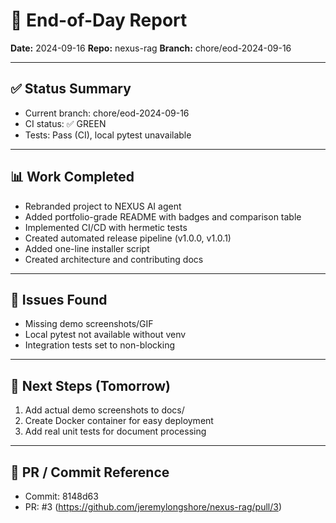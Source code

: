 # 📝 End-of-Day Report
**Date:** 2024-09-16
**Repo:** nexus-rag
**Branch:** chore/eod-2024-09-16

---

## ✅ Status Summary
- Current branch: chore/eod-2024-09-16
- CI status: ✅ GREEN
- Tests: Pass (CI), local pytest unavailable

---

## 📊 Work Completed
- Rebranded project to NEXUS AI agent
- Added portfolio-grade README with badges and comparison table
- Implemented CI/CD with hermetic tests
- Created automated release pipeline (v1.0.0, v1.0.1)
- Added one-line installer script
- Created architecture and contributing docs

---

## 🧩 Issues Found
- Missing demo screenshots/GIF
- Local pytest not available without venv
- Integration tests set to non-blocking

---

## 🚀 Next Steps (Tomorrow)
1. Add actual demo screenshots to docs/
2. Create Docker container for easy deployment
3. Add real unit tests for document processing

---

## 🔗 PR / Commit Reference
- Commit: 8148d63
- PR: #3 (https://github.com/jeremylongshore/nexus-rag/pull/3)